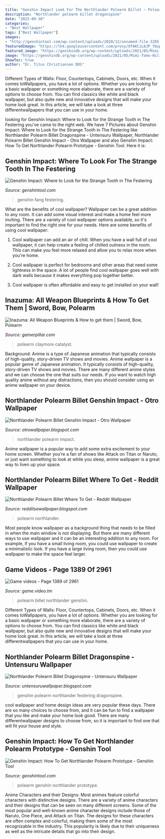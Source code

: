 ```yaml
---
title: "Genshin Impact Look For The Northlander Polearm Billet ~ Polearm Genshin Northlander Prototype"
description: "Northlander polearm billet dragonspine"
date: "2022-09-30"
categories:
- "Best Wallpaper"
tags: ["Best Wallpaper"]
images:
- "http://genshintool.com/wp-content/uploads/2020/12/unnamed-file-3205.jpg"
featuredImage: "https://lh4.googleusercontent.com/proxy/OfAKCiL6JP_YQup-TRFBG3aJsHC8uz7Vw8OvD-24wAiYtQfixk595TkeFEAunY4f5sGuZ0ycBAJlISF_r1dIBg9oz-qmiaDAjSEuIFgvmmmZIobh23TQ=w1200-h630-p-k-no-nu"
featured_image: "https://genshindb.org/wp-content/uploads/2021/05/Mimi-Tomo-Hilichurl-Event.jpg"
image: "https://genshindb.org/wp-content/uploads/2021/05/Mimi-Tomo-Hilichurl-Event.jpg"
ShowToc: true
author: "Dr. Titus Christiansen DDS"
---
```



Different Types of Walls: Floor, Countertops, Cabinets, Doors, etc.
When it comes toWallpapers, you have a lot of options. Whether you are looking for a basic wallpaper or something more elaborate, there are a variety of options to choose from. You can find classics like white and black wallpaper, but also quite new and innovative designs that will make your home look great. In this article, we will take a look at three differentwallpapers that you can use in your home.

	

		
looking for Genshin Impact: Where to Look for the Strange Tooth in The Festering you've came to the right web. We have 7 Pictures about Genshin Impact: Where to Look for the Strange Tooth in The Festering like Northlander Polearm Billet Dragonspine - Untensuru Wallpaper, Northlander Polearm Billet Genshin Impact - Otro Wallpaper and also Genshin Impact: How To Get Northlander Polearm Prototype - Genshin Tool. Here it is:
		
    
## Genshin Impact: Where To Look For The Strange Tooth In The Festering

<img loading=lazy src="http://genshintool.com/wp-content/uploads/2020/12/unnamed-file-3205.jpg" onerror="this.onerror=null;this.src='https://tse3.mm.bing.net/th?id=OIP.25nU1t0ozOqdODeKCtEvwwHaDt&amp;pid=15.1';" alt="Genshin Impact: Where to Look for the Strange Tooth in The Festering">

_Source: genshintool.com_

>genshin fang festering. 

	

What are the benefits of cool wallpaper?
Wallpaper can be a great addition to any room. It can add some visual interest and make a home feel more inviting. There are a variety of cool wallpaper options available, so it's important to find the right one for your needs. Here are some benefits of using cool wallpaper: 
1. Cool wallpaper can add an air of chill. When you have a wall full of cool wallpaper, it can help create a feeling of chilled outness in the room. This can make you feel more relaxed and allow you to relax more when you're home. 

2. Cool wallpaper is perfect for bedrooms and other areas that need some lightness in the space. A lot of people find cool wallpaper goes well with dark walls because it makes everything pop together better. 

3. Cool wallpaper is often affordable and easy to get installed on your wall!

    
## Inazuma: All Weapon Blueprints &amp; How To Get Them | Sword, Bow, Polearm

<img loading=lazy src="https://gamerpillar.com/wp-content/uploads/2021/07/3-50.jpg" onerror="this.onerror=null;this.src='https://tse4.mm.bing.net/th?id=OIP.TlXqrxpgbn1Pa14cwR4D2gHaD-&amp;pid=15.1';" alt="Inazuma: All Weapon Blueprints &amp; How to get them | Sword, Bow, Polearm">

_Source: gamerpillar.com_

>polearm claymore catalyst. 

	

Background: Anime is a type of Japanese animation that typically consists of high-quality, story-driven TV shows and movies.
Anime wallpaper is a popular genre of Japanese animation. It typically consists of high-quality, story-driven TV shows and movies. There are many different anime styles and we can choose the one that suits our needs. If you want to watch high quality anime without any distractions, then you should consider using an anime wallpaper on your device.

    
## Northlander Polearm Billet Genshin Impact - Otro Wallpaper

<img loading=lazy src="https://i.ytimg.com/vi/3wPNfAJRG5g/maxresdefault.jpg" onerror="this.onerror=null;this.src='https://tse1.mm.bing.net/th?id=OIP.8ZSZZ3xo2B4NBcla1x34-AHaEK&amp;pid=15.1';" alt="Northlander Polearm Billet Genshin Impact - Otro Wallpaper">

_Source: otrowallpaper.blogspot.com_

>northlander polearm impact. 

	

Anime wallpaper is a popular way to add some extra excitement to your home screen. Whether you’re a fan of shows like Attack on Titan or Naruto, or just want something to look at while you sleep, anime wallpaper is a great way to liven up your space.

    
## Northlander Polearm Billet Where To Get - Reddit Wallpaper

<img loading=lazy src="https://genshindb.org/wp-content/uploads/2021/05/Mimi-Tomo-Hilichurl-Event.jpg" onerror="this.onerror=null;this.src='https://tse4.mm.bing.net/th?id=OIP.Y6ETUyJooTFE_PLVN8W0tAHaDk&amp;pid=15.1';" alt="Northlander Polearm Billet Where To Get - Reddit Wallpaper">

_Source: redditsewallpaper.blogspot.com_

>polearm northlander. 

	

Most people know wallpaper as a background thing that needs to be filled in when the main window is not displaying. But there are many different ways to use wallpaper and it can be an interesting addition to any room. For example, if you have a small living room, you could use wallpaper to create a minimalistic look. If you have a large living room, then you could use wallpaper to make the space feel larger.

    
## Game Videos - Page 1389 Of 2961

<img loading=lazy src="https://game.video.tm/wp-content/uploads/sites/10/2020/12/Look-for-a-Northlander-Polearm-Prototype-Genshin-Impact-768x432.jpg" onerror="this.onerror=null;this.src='https://tse4.mm.bing.net/th?id=OIP.nEnbIwarwujz_7-pUQQfrwHaEK&amp;pid=15.1';" alt="Game videos - Page 1389 of 2961">

_Source: game.video.tm_

>polearm billet northlander genshin. 

	

Different Types of Walls: Floor, Countertops, Cabinets, Doors, etc.
When it comes toWallpapers, you have a lot of options. Whether you are looking for a basic wallpaper or something more elaborate, there are a variety of options to choose from. You can find classics like white and black wallpaper, but also quite new and innovative designs that will make your home look great. In this article, we will take a look at three differentwallpapers that you can use in your home.

    
## Northlander Polearm Billet Dragonspine - Untensuru Wallpaper

<img loading=lazy src="https://lh4.googleusercontent.com/proxy/OfAKCiL6JP_YQup-TRFBG3aJsHC8uz7Vw8OvD-24wAiYtQfixk595TkeFEAunY4f5sGuZ0ycBAJlISF_r1dIBg9oz-qmiaDAjSEuIFgvmmmZIobh23TQ=w1200-h630-p-k-no-nu" onerror="this.onerror=null;this.src='https://tse4.mm.bing.net/th?id=OIP.P2QoSyYoPi1r-lI_6SMw2wAAAA&amp;pid=15.1';" alt="Northlander Polearm Billet Dragonspine - Untensuru Wallpaper">

_Source: untensuruwallpaper.blogspot.com_

>genshin polearm northlander festering dragonspine. 

	

cool wallpaper and home design ideas are very popular these days. There are so many choices to choose from, and it can be fun to find a wallpaper that you like and make your home look good. There are many differentwallpaper designs to choose from, so it is important to find one that will fit your house and style.

    
## Genshin Impact: How To Get Northlander Polearm Prototype - Genshin Tool

<img loading=lazy src="http://genshintool.com/wp-content/uploads/2020/12/unnamed-file-3167.jpg" onerror="this.onerror=null;this.src='https://tse4.mm.bing.net/th?id=OIP.6M0_cfhyIvJSVuyS7VUHqQHaDt&amp;pid=15.1';" alt="Genshin Impact: How To Get Northlander Polearm Prototype - Genshin Tool">

_Source: genshintool.com_

>polearm genshin northlander prototype. 

	

Anime Characters and their Designs: Most animes feature colorful characters with distinctive designs.
There are a variety of anime characters and their designs that can be seen on many different screens. Some of the most popular and well-known anime character designs include those of Naruto, One Piece, and Attack on Titan. The designs for these characters are often complex and colorful, making them some of the most recognizable in the industry. This popularity is likely due to their uniqueness as well as the intricate details that go into their design.

